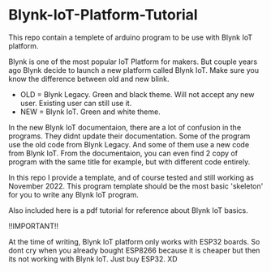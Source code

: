 # Blynk-IoT-Platform-Tutorial
This repo contain a templete of arduino program to be use with Blynk IoT platform.

Blynk is one of the most popular IoT Platform for makers.
But couple years ago Blynk decide to launch a new platform called Blynk IoT.
Make sure you know the difference between old and new blink.

* OLD = Blynk Legacy. Green and black theme. Will not accept any new user. Existing user can still use it.
* NEW = Blynk IoT. Green and white theme.

In the new Blynk IoT documentaion, there are a lot of confusion in the programs. They didnt update their documentation.
Some of the program use the old code from Blynk Legacy. And some of them use a new code from Blynk IoT.
From the documentaion, you can even find 2 copy of program with the same title for example, but with different code entirely.

In this repo I provide a template, and of course tested and still working as November 2022. This program template should be 
the most basic 'skeleton' for you to write any Blynk IoT program. 

Also included here is a pdf tutorial for reference about Blynk IoT basics.



!!IMPORTANT!!

At the time of writing, Blynk IoT platform only works with ESP32 boards. So dont cry when you already bought ESP8266 because
it is cheaper but then its not working with Blynk IoT. Just buy ESP32. XD
